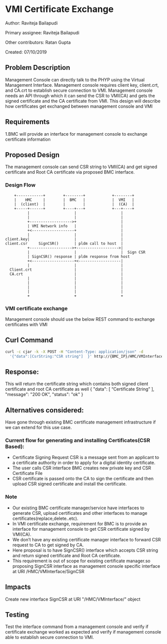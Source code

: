 # VMI Certificate Exchange

Author:
  Raviteja Bailapudi

Primary assignee:
  Raviteja Bailapudi

Other contributors:
  Ratan Gupta

Created:
  07/10/2019

## Problem Description
Management Console can directly talk to the PHYP using the
Virtual Management Interface.
Management console requires client key, client.crt, and CA.crt to establish
secure connection to VMI.
Management console needs an API through which it can send the CSR to VMI(CA)
and gets the signed certificate and the CA certificate from VMI.
This design will describe how certificates get exchanged between management
console and VMI

## Requirements
1.BMC will provide an interface for management console to exchange certificate
information

## Proposed Design
The management console can send CSR string to VMI(CA) and get signed certificate
and Root CA certificate via proposed BMC interface.

### Design Flow
```ascii
    +------------+        +--------+            +--------+
    |    HMC     |        |  BMC   |            |  VMI   |
    |  (client)  |        |        |            |  (CA)  |
    +-----+------+        +----+---+            +---+----+
          |                    |                    |
          |                    |                    |
          +------------------->+                    |
          | VMI Network info   |                    |
          +<-------------------+                    |
          |                    |                    |
client.key|                    |                    |
client.csr     SignCSR()       | pldm call to host  |
          +------------------->+------------------->|
          |                    |                    |  Sign CSR
          | SignCSR() response | pldm response from host
          +<-------------------+<-------------------|
          |                    |                    |
  Client.crt                   |                    |
  CA.crt                       |                    |
          |                    |                    |
          |                    |                    |
          |                    |                    |
          |                    |                    |
          +                    +                    +

```
### VMI certificate exchange
Management console should use the below REST command to exchange certificates
with VMI

## Curl Command
```bash
curl -c cjar -k -X POST -H "Content-Type: application/json" -d 
  '{"data":[CsrString:"CSR string"]  }' http://{BMC_IP}/HMC/VMInterface/SignCSR
```

## Response:
This will return the certificate string which contains both signed client
certificate and root CA certificate as well 
{
 "data": [
   “Certificate String”
 ],
 "message": "200 OK",
 "status": "ok"
}

## Alternatives considered:
Have gone through existing BMC certificate management infrastructure if we can
extend for this use case.

### Current flow for generating and installing Certificates(CSR Based):

* Certificate Signing Request CSR is a message sent from an applicant to a
  certificate authority in order to apply for a digital identity certificate.
* The user calls CSR interface BMC creates new private key and CSR Certificate 
  File
* CSR certificate is passed onto the CA to sign the certificate and then upload
  CSR signed certificate and install the certificate.
### Note

* Our existing BMC certificate manager/service have interfaces to generate CSR,
  upload certificates and other interfaces to manage certificates(replace,delete..etc).
* In VMI certificate exchange, requirement for BMC is to provide an interface for
  management console to get  CSR certificate signed by VMI(CA).
* We don’t have  any existing certificate manager interface to forward CSR
  request to CA to get signed by CA.
* Here proposal is to have SignCSR() interface which accepts CSR string and
  return signed certificate and Root CA certificate.
* This requirement is out of scope for existing certificate manager.so proposing 
  SignCSR interface as management console specific interface at URI /HMC/VMInterface/SignCSR

## Impacts
Create new interface SignCSR at URI "/HMC/VMInterface/" object
## Testing
Test the interface command from a management console and verify if certificate
exchange worked as expected and verify if management console able to establish
secure connection to VMI.
